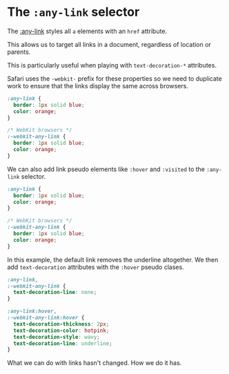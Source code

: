 # The `:any-link` selector

The [:any-link](https://developer.mozilla.org/en-US/docs/Web/CSS/:any-link) styles all `a` elements with an `href` attribute.

This allows us to target all links in a document, regardless of location or parents.

This is particularly useful when playing with `text-decoration-*` attributes.

Safari uses the `-webkit-` prefix for these properties so we need to duplicate work to ensure that the links display the same across browsers.

```css
:any-link {
  border: 1px solid blue;
  color: orange;
}

/* WebKit browsers */
:-webkit-any-link {
  border: 1px solid blue;
  color: orange;
}
```

We can also add link pseudo elements like `:hover` and `:visited` to the `:any-link` selector.

```css
:any-link {
  border: 1px solid blue;
  color: orange;
}

/* WebKit browsers */
:-webkit-any-link {
  border: 1px solid blue;
  color: orange;
}
```

In this example, the default link removes the underline altogether. We then add `text-decoration` attributes with the `:hover` pseudo clases.

```css
:any-link,
:-webkit-any-link {
  text-decoration-line: none;
}

:any-link:hover,
:-webkit-any-link:hover {
  text-decoration-thickness: 2px;
  text-decoration-color: hotpink;
  text-decoration-style: wavy;
  text-decoration-line: underline;
}
```

What we can do with links hasn't changed. How we do it has.
